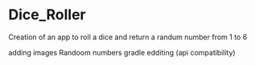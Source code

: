 # Dice_Roller
Creation of an app to roll a dice and return a randum number  from 1 to 6

adding images
Randoom numbers
gradle edditing (api compatibility)
